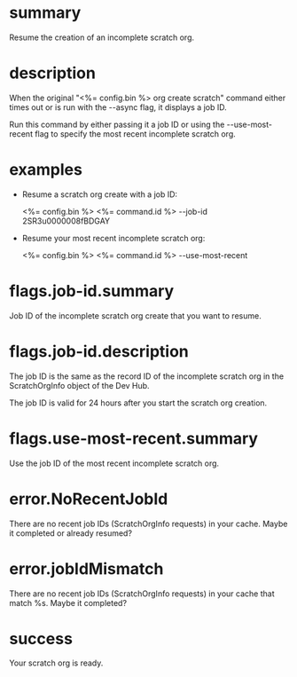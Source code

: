 # summary

Resume the creation of an incomplete scratch org.

# description

When the original "<%= config.bin %> org create scratch" command either times out or is run with the --async flag, it displays a job ID.

Run this command by either passing it a job ID or using the --use-most-recent flag to specify the most recent incomplete scratch org.

# examples

- Resume a scratch org create with a job ID:

  <%= config.bin %> <%= command.id %> --job-id 2SR3u0000008fBDGAY

- Resume your most recent incomplete scratch org:

  <%= config.bin %> <%= command.id %> --use-most-recent

# flags.job-id.summary

Job ID of the incomplete scratch org create that you want to resume.

# flags.job-id.description

The job ID is the same as the record ID of the incomplete scratch org in the ScratchOrgInfo object of the Dev Hub.

The job ID is valid for 24 hours after you start the scratch org creation.

# flags.use-most-recent.summary

Use the job ID of the most recent incomplete scratch org.

# error.NoRecentJobId

There are no recent job IDs (ScratchOrgInfo requests) in your cache. Maybe it completed or already resumed?

# error.jobIdMismatch

There are no recent job IDs (ScratchOrgInfo requests) in your cache that match %s. Maybe it completed?

# success

Your scratch org is ready.

